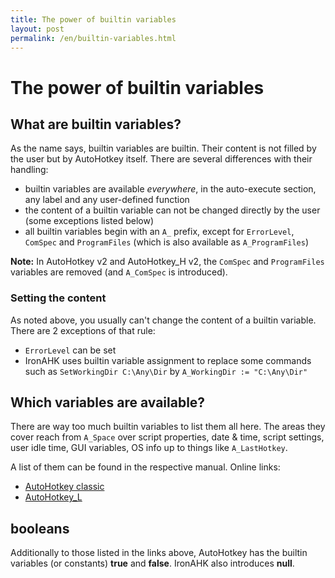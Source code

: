 ```yaml
---
title: The power of builtin variables
layout: post
permalink: /en/builtin-variables.html
---
```


# The power of builtin variables

## What are builtin variables?
As the name says, builtin variables are builtin. Their content is not filled by the user but by AutoHotkey itself.
There are several differences with their handling:

* builtin variables are available *everywhere*, in the auto-execute section, any label and any user-defined function
* the content of a builtin variable can not be changed directly by the user (some exceptions listed below)
* all builtin variables begin with an `A_` prefix, except for `ErrorLevel`, `ComSpec` and `ProgramFiles` (which is also available as `A_ProgramFiles`)

**Note:** In AutoHotkey v2 and AutoHotkey\_H v2, the `ComSpec` and `ProgramFiles` variables are removed (and `A_ComSpec` is introduced).

### Setting the content
As noted above, you usually can't change the content of a builtin variable. There are 2 exceptions of that rule:

* `ErrorLevel` can be set
* IronAHK uses builtin variable assignment to replace some commands such as `SetWorkingDir C:\Any\Dir` by `A_WorkingDir := "C:\Any\Dir"`

## Which variables are available?
There are way too much builtin variables to list them all here. The areas they cover reach from `A_Space` over script properties, date & time, script settings, user idle time, GUI variables, OS info up to things like `A_LastHotkey`.

A list of them can be found in the respective manual. Online links:
* [AutoHotkey classic](http://www.autohotkey.com/docs/Variables.htm#BuiltIn)
* [AutoHotkey\_L](http://www.autohotkey.net/~Lexikos/AutoHotkey_L/docs/Variables.htm#BuiltIn)

## booleans
Additionally to those listed in the links above, AutoHotkey has the builtin variables (or constants) **true** and **false**. IronAHK also introduces **null**.
